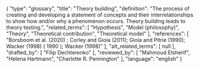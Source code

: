 {
    "type": "glossary",
    "title": "Theory building",
    "definition": "The process of creating and developing a statement of concepts and their interrelationships to show how and/or why a phenomenon occurs. Theory building leads to theory testing.",
    "related_terms": [
        "Hypothesis",
        "Model (philosophy)",
        "Theory",
        "Theoretical contribution",
        "Theoretical model"
    ],
    "references": [
        "Borsboom et al. (2020) ; Corley and Gioia (2011); Gioia and Pitrie (1990); Wacker (1998) ( 1990 ); Wacker (1998)"
    ],
    "alt_related_terms": [
        null
    ],
    "drafted_by": [
        "Filip Dechterenko"
    ],
    "reviewed_by": [
        "Mahmoud Elsherif",
        "Helena Hartmann",
        "Charlotte R. Pennington"
    ],
    "language": "english"
}